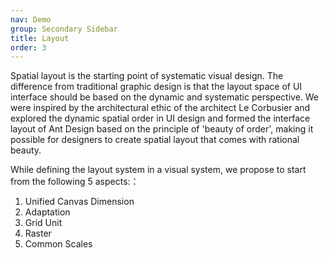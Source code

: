 ```yaml
---
nav: Demo
group: Secondary Sidebar
title: Layout
order: 3
---
```


Spatial layout is the starting point of systematic visual design. The difference from traditional graphic design is that the layout space of UI interface should be based on the dynamic and systematic perspective. We were inspired by the architectural ethic of the architect Le Corbusier and explored the dynamic spatial order in UI design and formed the interface layout of Ant Design based on the principle of 'beauty of order', making it possible for designers to create spatial layout that comes with rational beauty.

While defining the layout system in a visual system, we propose to start from the following 5 aspects:：

1. Unified Canvas Dimension
2. Adaptation
3. Grid Unit
4. Raster
5. Common Scales
